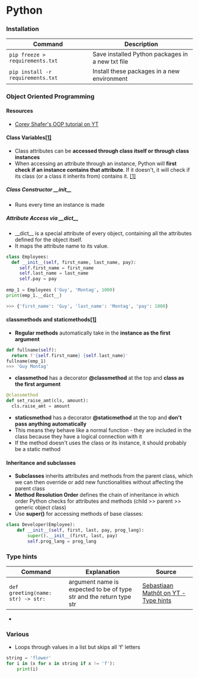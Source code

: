 Python
============

### Installation

| Command | Description |
| ------- | ----------- |
| `pip freeze > requirements.txt` | Save installed Python packages in a new txt file |
| `pip install -r requirements.txt` | Install these packages in a new environment |




### Object Oriented Programming

#### Resources
- [Corey Shafer's OOP tutorial on YT](https://www.youtube.com/watch?v=ZDa-Z5JzLYM&list=PL-osiE80TeTsqhIuOqKhwlXsIBIdSeYtc)


#### Class Variables[[1]](https://www.youtube.com/watch?v=BJ-VvGyQxho)
- Class attributes can be **accessed through class itself or through class instances** 
- When accessing an attribute through an instance, Python will __first check if an instance contains that attribute__. If it doesn't, it will check if its class (or a class it inherits from) contains it. [[1]](https://youtu.be/BJ-VvGyQxho?t=214)

##### Class Constructor \_\_init__
- Runs every time an instance is made

##### Attribute Access via \_\_dict__
- \_\_dict__ is a special attribute of every object, containing all the attributes defined for the object itself. 
- It maps the attribute name to its value.

```python
class Employees:
  def __init__(self, first_name, last_name, pay):
     self.first_name = first_name
     self.last_name = last_name
     self.pay = pay
     
emp_1 = Employees ('Guy', 'Montag', 1000)
print(emp_1.__dict__)

>>> {'first_name': 'Guy', 'last_name': 'Montag', 'pay': 1000}
```


#### classmethods and staticmethods[[1]](https://www.youtube.com/watch?v=rq8cL2XMM5M)
- **Regular methods** automatically take in the **instance as the first argument**
```python
def fullname(self):
  return f'{self.first_name} {self.last_name}'
fullname(emp_1)
>>> 'Guy Montag'
```
- **classmethod** has a decorator **@classmethod** at the top and **class as the first argument**
```python
@classmethod
def set_raise_amt(cls, amount):
  cls.raise_amt = amount
```
- **staticsmethod** has a decorator **@staticmethod** at the top and **don't pass anything automatically**
- This means they behave like a normal function - they are included in the class because they have a logical connection with it
- If the method doesn't uses the class or its instance, it should probably be a static method


#### Inheritance and subclasses
- **Subclasses** inherits attributes and methods from the parent class, which we can then override or add new functionalities without affecting the parent class
- **Method Resolution Order** defines the chain of inheritance in which order Python checks for attributes and methods (child \>\> parent \>\> generic object class)
- Use **super()** for accessing methods of base classes:
```python
class Developer(Employee):
    def __init__(self, first, last, pay, prog_lang):
        super().__init__(first, last, pay)
        self.prog_lang = prog_lang
```





### Type hints
| Command | Explanation | Source |
| -------------- | ----------- | ------ |
| `def greeting(name: str) -> str:`| argument name is expected to be of type str and the return type str | [Sebastiaan Mathôt on YT - Type hints](https://www.youtube.com/watch?v=rytP_vIjzeE) |

- 



### Various
- Loops through values in a list but skips all 'f' letters
```python
string = 'flower'
for i in (x for x in string if x != 'f'):
    print(i)
```
